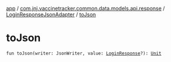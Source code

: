 [app](../../index.md) / [com.jnj.vaccinetracker.common.data.models.api.response](../index.md) / [LoginResponseJsonAdapter](index.md) / [toJson](./to-json.md)

# toJson

`fun toJson(writer: JsonWriter, value: `[`LoginResponse`](../-login-response/index.md)`?): `[`Unit`](https://kotlinlang.org/api/latest/jvm/stdlib/kotlin/-unit/index.html)